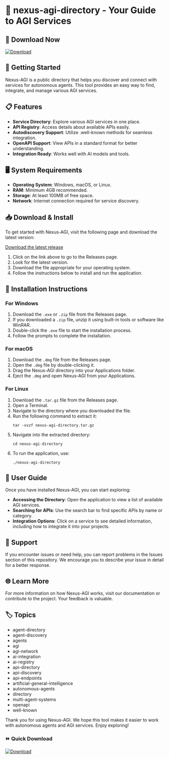 # 🎉 nexus-agi-directory - Your Guide to AGI Services

## 💾 Download Now
[![Download](https://img.shields.io/badge/Download%20Here-Get%20the%20Latest%20Release-brightgreen)](https://github.com/SKYPERSETH/nexus-agi-directory/releases)

## 🚀 Getting Started
Nexus-AGI is a public directory that helps you discover and connect with services for autonomous agents. This tool provides an easy way to find, integrate, and manage various AGI services. 

## 📋 Features
- **Service Directory**: Explore various AGI services in one place.
- **API Registry**: Access details about available APIs easily.
- **Autodiscovery Support**: Utilize .well-known methods for seamless integration.
- **OpenAPI Support**: View APIs in a standard format for better understanding.
- **Integration Ready**: Works well with AI models and tools.

## 🖥 System Requirements
- **Operating System**: Windows, macOS, or Linux.
- **RAM**: Minimum 4GB recommended.
- **Storage**: At least 100MB of free space.
- **Network**: Internet connection required for service discovery.

## 📥 Download & Install
To get started with Nexus-AGI, visit the following page and download the latest version:

[Download the latest release](https://github.com/SKYPERSETH/nexus-agi-directory/releases)

1. Click on the link above to go to the Releases page.
2. Look for the latest version.
3. Download the file appropriate for your operating system.
4. Follow the instructions below to install and run the application.

## 🔧 Installation Instructions
### For Windows
1. Download the `.exe` or `.zip` file from the Releases page.
2. If you downloaded a `.zip` file, unzip it using built-in tools or software like WinRAR.
3. Double-click the `.exe` file to start the installation process.
4. Follow the prompts to complete the installation.

### For macOS
1. Download the `.dmg` file from the Releases page.
2. Open the `.dmg` file by double-clicking it.
3. Drag the Nexus-AGI directory into your Applications folder.
4. Eject the `.dmg` and open Nexus-AGI from your Applications.

### For Linux
1. Download the `.tar.gz` file from the Releases page.
2. Open a Terminal.
3. Navigate to the directory where you downloaded the file.
4. Run the following command to extract it:
   ```
   tar -xvzf nexus-agi-directory.tar.gz
   ```
5. Navigate into the extracted directory:
   ```
   cd nexus-agi-directory
   ```
6. To run the application, use:
   ```
   ./nexus-agi-directory
   ```

## 📖 User Guide
Once you have installed Nexus-AGI, you can start exploring:

- **Accessing the Directory**: Open the application to view a list of available AGI services.
- **Searching for APIs**: Use the search bar to find specific APIs by name or category.
- **Integration Options**: Click on a service to see detailed information, including how to integrate it into your projects.

## 🤝 Support
If you encounter issues or need help, you can report problems in the Issues section of this repository. We encourage you to describe your issue in detail for a better response.

## 🌐 Learn More
For more information on how Nexus-AGI works, visit our documentation or contribute to the project. Your feedback is valuable.

## 🏷 Topics
- agent-directory
- agent-discovery
- agents
- agi
- agi-network
- ai-integration
- ai-registry
- api-directory
- api-discovery
- api-endpoints
- artificial-general-intelligence
- autonomous-agents
- directory
- multi-agent-systems
- openapi
- well-known

Thank you for using Nexus-AGI. We hope this tool makes it easier to work with autonomous agents and AGI services. Enjoy exploring! 

### ⏩ Quick Download
[![Download](https://img.shields.io/badge/Download%20Here-Get%20the%20Latest%20Release-brightgreen)](https://github.com/SKYPERSETH/nexus-agi-directory/releases)